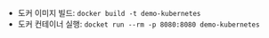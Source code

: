 - 도커 이미지 빌드:  `docker build -t demo-kubernetes`
- 도커 컨테이너 실행: `docket run --rm -p 8080:8080 demo-kubernetes`
